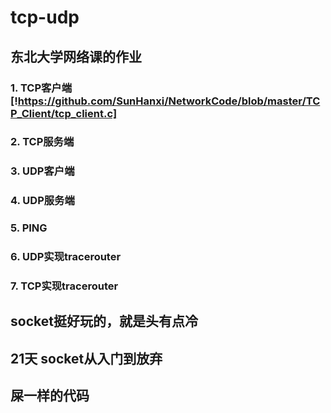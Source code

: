 # tcp-udp
## 东北大学网络课的作业
### 1. TCP客户端[!https://github.com/SunHanxi/NetworkCode/blob/master/TCP_Client/tcp_client.c]
### 2. TCP服务端
### 3. UDP客户端
### 4. UDP服务端
### 5. PING
### 6. UDP实现tracerouter
### 7. TCP实现tracerouter


## socket挺好玩的，就是头有点冷
## 21天 socket从入门到放弃
## 屎一样的代码
